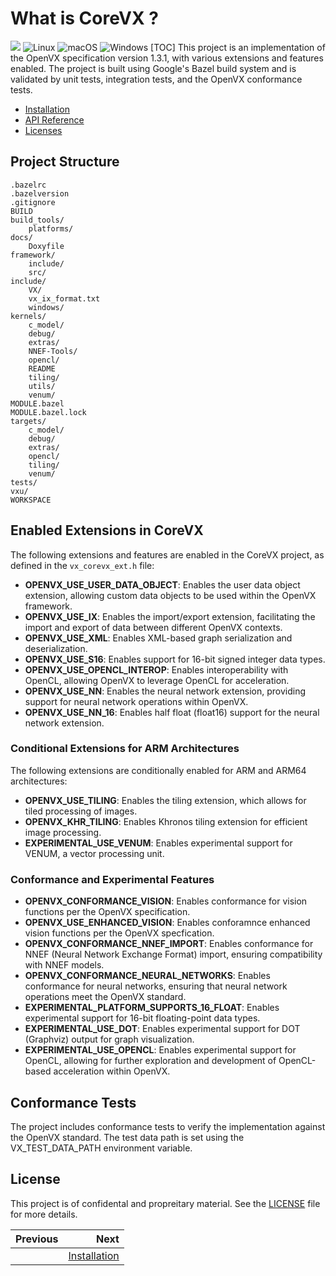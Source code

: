 #  What is CoreVX ?
![](https://img.shields.io/badge/OpenVX-1.3.1-blue)
![Linux](https://img.shields.io/badge/Linux-FCC624?logo=linux&logoColor=black)
![macOS](https://img.shields.io/badge/macOS-000000?logo=apple&logoColor=F0F0F0)
![Windows](https://custom-icon-badges.demolab.com/badge/Windows-0078D6?logo=windows11&logoColor=white)
[TOC]
This project is an implementation of the OpenVX specification version 1.3.1, with various extensions and features enabled.
The project is built using Google's Bazel build system and is validated by unit tests, integration tests, and the OpenVX conformance tests.

- [Installation](./docs/install.md)
- [API Reference](./docs/api_overview.md)
- [Licenses](LICENSE.md)

## Project Structure
```
.bazelrc
.bazelversion
.gitignore
BUILD
build_tools/
    platforms/
docs/
    Doxyfile
framework/
    include/
    src/
include/
    VX/
    vx_ix_format.txt
    windows/
kernels/
    c_model/
    debug/
    extras/
    NNEF-Tools/
    opencl/
    README
    tiling/
    utils/
    venum/
MODULE.bazel
MODULE.bazel.lock
targets/
    c_model/
    debug/
    extras/
    opencl/
    tiling/
    venum/
tests/
vxu/
WORKSPACE
```

## Enabled Extensions in CoreVX
The following extensions and features are enabled in the CoreVX project, as defined in the `vx_corevx_ext.h` file:

- **OPENVX_USE_USER_DATA_OBJECT**: Enables the user data object extension, allowing custom data objects to be used within the OpenVX framework.
- **OPENVX_USE_IX**: Enables the import/export extension, facilitating the import and export of data between different OpenVX contexts.
- **OPENVX_USE_XML**: Enables XML-based graph serialization and deserialization.
- **OPENVX_USE_S16**: Enables support for 16-bit signed integer data types.
- **OPENVX_USE_OPENCL_INTEROP**: Enables interoperability with OpenCL, allowing OpenVX to leverage OpenCL for acceleration.
- **OPENVX_USE_NN**: Enables the neural network extension, providing support for neural network operations within OpenVX.
- **OPENVX_USE_NN_16**: Enables half float (float16) support for the neural network extension.

### Conditional Extensions for ARM Architectures
The following extensions are conditionally enabled for ARM and ARM64 architectures:

- **OPENVX_USE_TILING**: Enables the tiling extension, which allows for tiled processing of images.
- **OPENVX_KHR_TILING**: Enables Khronos tiling extension for efficient image processing.
- **EXPERIMENTAL_USE_VENUM**: Enables experimental support for VENUM, a vector processing unit.

### Conformance and Experimental Features

- **OPENVX_CONFORMANCE_VISION**: Enables conformance for vision functions per the OpenVX specification.
- **OPENVX_USE_ENHANCED_VISION**: Enables conforamnce enhanced vision functions per the OpenVX specfication.
- **OPENVX_CONFORMANCE_NNEF_IMPORT**: Enables conformance for NNEF (Neural Network Exchange Format) import, ensuring compatibility with NNEF models.
- **OPENVX_CONFORMANCE_NEURAL_NETWORKS**: Enables conformance for neural networks, ensuring that neural network operations meet the OpenVX standard.
- **EXPERIMENTAL_PLATFORM_SUPPORTS_16_FLOAT**: Enables experimental support for 16-bit floating-point data types.
- **EXPERIMENTAL_USE_DOT**: Enables experimental support for DOT (Graphviz) output for graph visualization.
- **EXPERIMENTAL_USE_OPENCL**: Enables experimental support for OpenCL, allowing for further exploration and development of OpenCL-based acceleration within OpenVX.

## Conformance Tests
The project includes conformance tests to verify the implementation against the OpenVX standard. The test data path is set using the VX_TEST_DATA_PATH environment variable.

## License
This project is of confidental and propreitary material. See the [LICENSE](LICENSE.md) file for more details.

<div class="section_buttons">

| Previous          |                              Next |
|:------------------|----------------------------------:|
| | [Installation](docs/install.md) |

</div>